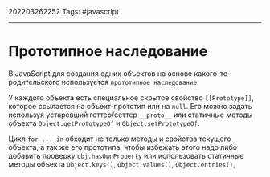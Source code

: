 202203262252
Tags: #javascript 

--- 
# Прототипное наследование
В JavaScript для создания одних объектов на основе какого-то родительского используется `прототипное наследование`.

У каждого объекта есть специальное скрытое свойство `[[Prototype]]`, которое ссылается на объект-прототип или на `null`. Его можно задать используя устаревший геттер/сеттер `__proto__` или статичные методы объекта `Object.getPrototypeOf` и `Object.setPrototypeOf`.

Цикл `for ... in` обходит не только методы и свойства текущего объекта, а так же его прототипа, чтобы избежать этого надо либо добавить проверку `obj.hasOwnProperty` или использовать статичные методы объекта `Object.keys()`, `Object.values()`, `Object.entries()`,